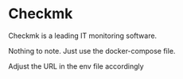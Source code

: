 # Checkmk
Checkmk is a leading IT monitoring software. 

Nothing to note. Just use the docker-compose file.

Adjust the URL in the env file accordingly